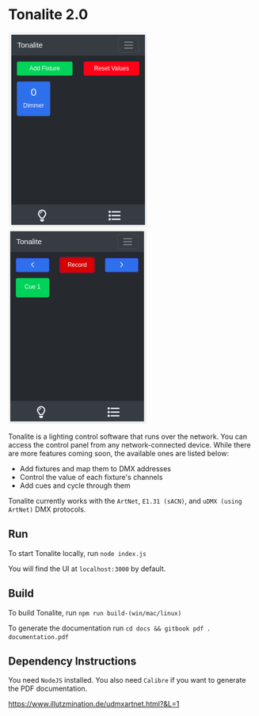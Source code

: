 # Tonalite 2.0

![Tonalite fixtures](docs/images/fixture_added.png)
![Tonalite cues](docs/images/cue_recorded.png)

Tonalite is a lighting control software that runs over the network. You can access the control panel from any network-connected device. While there are more features coming soon, the available ones are listed below:

- Add fixtures and map them to DMX addresses
- Control the value of each fixture's channels
- Add cues and cycle through them

Tonalite currently works with the `ArtNet`, `E1.31 (sACN)`, and `uDMX (using ArtNet)` DMX protocols.

## Run

To start Tonalite locally, run `node index.js`

You will find the UI at `localhost:3000` by default.

## Build

To build Tonalite, run `npm run build-(win/mac/linux)`

To generate the documentation run `cd docs && gitbook pdf . documentation.pdf`

## Dependency Instructions

You need `NodeJS` installed. You also need `Calibre` if you want to generate the PDF documentation.

https://www.illutzmination.de/udmxartnet.html?&L=1